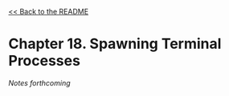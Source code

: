 [&lt;&lt; Back to the README](README.md)

# Chapter 18. Spawning Terminal Processes

*Notes forthcoming*